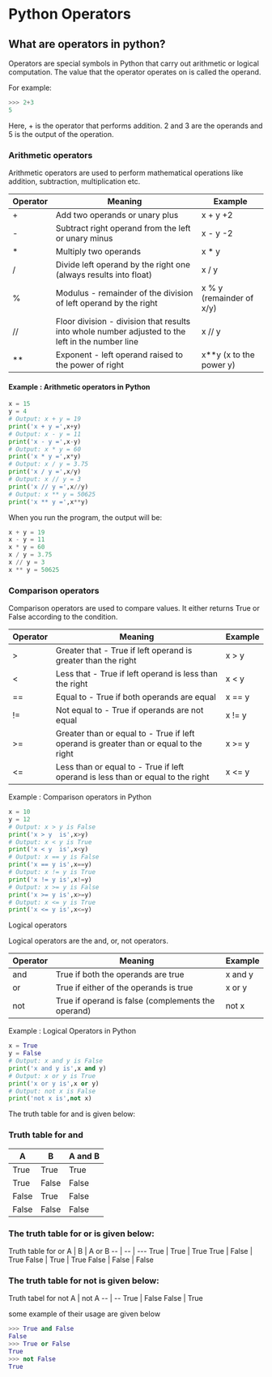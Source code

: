 # Python Operators

## What are operators in python?

Operators are special symbols in Python that carry out arithmetic or logical computation. The value that the operator operates on is called the operand.

For example:
```py
>>> 2+3
5
```

Here, + is the operator that performs addition. 2 and 3 are the operands and 5 is the output of the operation.

### Arithmetic operators

Arithmetic operators are used to perform mathematical operations like addition, subtraction, multiplication etc.

Operator | Meaning | Example
--------| -------- | ---------
+ | Add two operands or unary plus 	| x + y  +2
- |	Subtract right operand from the left or unary minus | x - y -2
* |	Multiply two operands |	x * y
/ |	Divide left operand by the right one (always results into float) | x / y
% |	Modulus - remainder of the division of left operand by the right | x % y (remainder of x/y)
// | Floor division - division that results into whole number adjusted to the left in the number line | x // y
** | Exponent - left operand raised to the power of right | x**y (x to the power y)

#### Example : Arithmetic operators in Python
``` py
x = 15
y = 4
# Output: x + y = 19
print('x + y =',x+y)
# Output: x - y = 11
print('x - y =',x-y)
# Output: x * y = 60
print('x * y =',x*y)
# Output: x / y = 3.75
print('x / y =',x/y)
# Output: x // y = 3
print('x // y =',x//y)
# Output: x ** y = 50625
print('x ** y =',x**y)
```

When you run the program, the output will be:
```py 
x + y = 19
x - y = 11
x * y = 60
x / y = 3.75
x // y = 3
x ** y = 50625
```
### Comparison operators

Comparison operators are used to compare values. It either returns True or False according to the condition.


Operator | Meaning | Example
-------- | ------- | ------- 
> |	Greater that - True if left operand is greater than the right | x > y
< |	Less that - True if left operand is less than the right | x < y
== |	Equal to - True if both operands are equal 	| x == y
!= |	Not equal to - True if operands are not equal |	x != y
>= |	Greater than or equal to - True if left operand is greater than or equal to the right |	x >= y
<= |	Less than or equal to - True if left operand is less than or equal to the right | x <= y

Example : Comparison operators in Python

```py
x = 10
y = 12
# Output: x > y is False
print('x > y  is',x>y)
# Output: x < y is True
print('x < y  is',x<y)
# Output: x == y is False
print('x == y is',x==y)
# Output: x != y is True
print('x != y is',x!=y)
# Output: x >= y is False
print('x >= y is',x>=y)
# Output: x <= y is True
print('x <= y is',x<=y)
```

Logical operators

Logical operators are the and, or, not operators.

Operator | Meaning | Example
------- | -------- | ----------
and |	True if both the operands are true |	x and y
or 	|   True if either of the operands is true 	| x or y
not | 	True if operand is false (complements the operand) | not x

Example : Logical Operators in Python
```py
x = True
y = False
# Output: x and y is False
print('x and y is',x and y)
# Output: x or y is True
print('x or y is',x or y)
# Output: not x is False
print('not x is',not x)
```


The truth table for and is given below:
### Truth table for and 

A |	B |	A and B
-- | -- | --- 
True |	True |	True
True |	False |	False
False |	True |	False
False |	False |	False

###  The truth table for or is given below:

Truth table for or
A |	B |	A or B
-- | -- | ---
True | True | True
True | False | True
False | True | True
False | False | False

### The truth table for not is given below:

Truth tabel for not 
A |	not A
-- | --
True |	False
False |	True

some example of their usage are given below
```py
>>> True and False
False
>>> True or False
True
>>> not False
True
```
